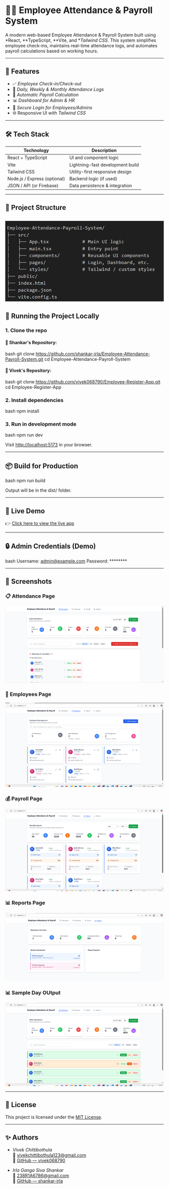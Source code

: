 # 👨‍💼 Employee Attendance & Payroll System

A modern web-based Employee Attendance & Payroll System built using *React, **TypeScript, **Vite, and **Tailwind CSS*. This system simplifies employee check-ins, maintains real-time attendance logs, and automates payroll calculations based on working hours.

---

## 🚀 Features

- ✅ *Employee Check-in/Check-out*
- 📅 *Daily, Weekly & Monthly Attendance Logs*
- 🧮 *Automatic Payroll Calculation*
- 📊 *Dashboard for Admin & HR*
- 🔐 *Secure Login for Employees/Admins*
- 🌐 Responsive UI with *Tailwind CSS*

---

## 🛠 Tech Stack

| Technology         | Description                       |
|--------------------|-----------------------------------|
| React + TypeScript | UI and component logic            |
| Vite               | Lightning-fast development build  |
| Tailwind CSS       | Utility-first responsive design   |
| Node.js / Express (optional) | Backend logic (if used)         |
| JSON / API (or Firebase)     | Data persistence & integration |

---

## 📂 Project Structure
![Project Structure](images/project_structure.png)
---

## 🧪 Running the Project Locally

### 1. Clone the repo

#### 🔗 Shankar's Repository:
bash
git clone https://github.com/shankar-irla/Employee-Attendance-Payroll-System.git
cd Employee-Attendance-Payroll-System


#### 🔗 Vivek's Repository:
bash
git clone https://github.com/vivek068790/Employee-Register-App.git
cd Employee-Register-App


### 2. Install dependencies
bash
npm install


### 3. Run in development mode
bash
npm run dev


Visit [http://localhost:5173](http://localhost:5173) in your browser.

---

## 📦 Build for Production

bash
npm run build


Output will be in the dist/ folder.

---

## 🔗 Live Demo

👉 [Click here to view the live app](http://employee-register-app-s7c7-git-main-viveks-projects-a907d5c8.vercel.app)

---

## 🔒 Admin Credentials (Demo)

bash
Username: admin@example.com
Password: ********


---

## 📸 Screenshots

### 📋 Attendance Page
![Attendance Page](images/attendance-page.png)

### 👥 Employees Page
![Employees Page](images/employees-page.png)

### 💰 Payroll Page
![Payroll Page](images/payroll-page.png)

### 📊 Reports Page
![Reports Page](images/reports-page.png)

### 📊 Sample Day OUtput
![Reports Page](images/output.png)

---
## 📝 License

This project is licensed under the [MIT License](LICENSE).

---

## ✨ Authors
- *Vivek Chittibothula*  
  📧 vivekchittibothula123@gmail.com  
  🔗 [GitHub — vivek068790](https://github.com/vivek068790/Employee-Register-App)

- *Irla Ganga Siva Shankar*  
  📧 238R1A6786@gmail.com  
  🔗 [GitHub — shankar-irla](https://github.com/shankar-irla/Employee-Attendance-Payroll-System)
